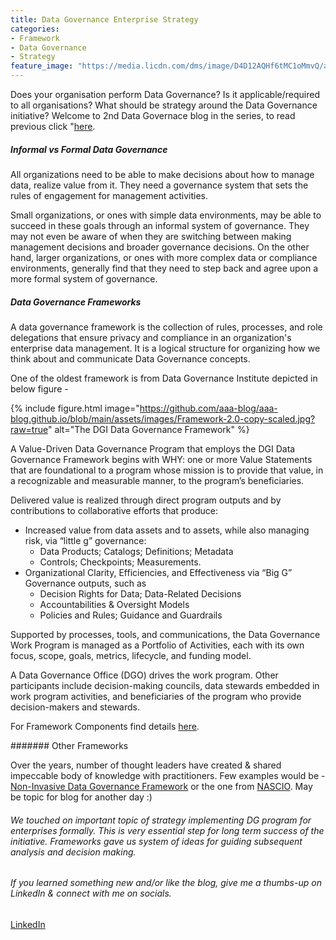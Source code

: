 ```yaml
---
title: Data Governance Enterprise Strategy
categories:
- Framework
- Data Governance
- Strategy
feature_image: "https://media.licdn.com/dms/image/D4D12AQHf6tMC1oMmvQ/article-cover_image-shrink_600_2000/0/1687750950623?e=2147483647&v=beta&t=n9Z5MCccmr6z5TRAizaqUKz26tnIBb9H1fbDRMAb8ow"
---
```


Does your organisation perform Data Governance? Is it applicable/required to all organisations? What should be strategy around the Data Governance initiative? Welcome to 2nd Data Governace blog in the series, to read previous click "[here](https://aaa-blog.github.io/intro/data%20governance/data/2024/06/18/dem-data-gov-p1/ "here").

<!-- more -->

##### Informal vs Formal Data Governance


All organizations need to be able to make decisions about how to manage data, realize value from it. They need a governance system that sets the rules of engagement for management activities.

Small organizations, or ones with simple data environments, may be able to succeed in these goals through an informal system of governance. They may not even be aware of when they are switching between making management decisions and broader governance decisions. On the other hand, larger organizations, or ones with more complex data or compliance environments, generally find that they need to step back and agree upon a more formal system of governance.


##### Data Governance Frameworks

A data governance framework is the collection of rules, processes, and role delegations that ensure privacy and compliance in an organization's enterprise data management. It is a logical structure for organizing how we think about and communicate Data Governance concepts.

One of the oldest framework is from Data Governance Institute depicted in below figure - 

{% include figure.html image="https://github.com/aaa-blog/aaa-blog.github.io/blob/main/assets/images/Framework-2.0-copy-scaled.jpg?raw=true" alt="The DGI Data Governance Framework" %}

A Value-Driven Data Governance Program that employs the DGI Data Governance Framework begins with WHY: one or more Value Statements that are foundational to a program whose mission is to provide that value, in a recognizable and measurable manner, to the program’s beneficiaries.

Delivered value is realized through direct program outputs and by contributions to collaborative efforts that produce:

* Increased value from data assets and to assets, while also managing risk, via “little g” governance:
    * Data Products; Catalogs; Definitions; Metadata
    * Controls; Checkpoints; Measurements.
* Organizational Clarity, Efficiencies, and Effectiveness via “Big G” Governance outputs, such as
    * Decision Rights for Data; Data-Related Decisions
    * Accountabilities & Oversight Models
    * Policies and Rules; Guidance and Guardrails

Supported by processes, tools, and communications, the Data Governance Work Program is managed as a Portfolio of Activities, each with its own focus, scope, goals, metrics, lifecycle, and funding model.

A Data Governance Office (DGO) drives the work program. Other participants include decision-making councils, data stewards embedded in work program activities, and beneficiaries of the program who provide decision-makers and stewards.

For Framework Components find details [here](https://datagovernance.com/the-dgi-data-governance-framework/dgi-data-governance-framework-components/ "here"). 


<!-- more -->

####### Other Frameworks

Over the years, number of thought leaders have created & shared impeccable body of knowledge with practitioners. Few examples would be - [Non-Invasive Data Governance Framework](https://datagovernance.com/the-dgi-data-governance-framework/dgi-data-governance-framework-components/ "Non-Invasive Data Governance Framework") or the one from [NASCIO](https://datagovernance.com/the-dgi-data-governance-framework/dgi-data-governance-framework-components/ "NASCIO"). May be topic for blog for another day :)

###### We touched on important topic of strategy implementing DG program for enterprises formally. This is very essential step for long term success of the initiative. Frameworks gave us system of ideas for guiding subsequent analysis and decision making. 

<!-- more -->


###### If you learned something new and/or like the blog, give me a thumbs-up on LinkedIn & connect with me on socials.

[LinkedIn](https://www.linkedin.com/in/thakkarrahul01 "Rahul Thakkar")